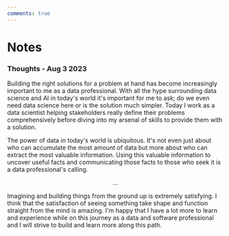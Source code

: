 ```yaml
---
comments: true
---
```

# Notes

### Thoughts - Aug 3 2023

<p class="initial-letter">
<span>B</span>uilding the right solutions for a problem at hand has become increasingly important to me as a data professional. With all the hype surrounding data science and AI in today's world it's important for me to ask; do we even need data science here or is the solution much simpler. Today I work as a data scientist helping stakeholders really define their problems comprehensively before diving into my arsenal of skills to provide them with a solution.

The power of data in today's world is ubiquitous. It's not even just about who can accumulate the most amount of data but more about who can extract the most valuable information. Using this valuable information to uncover useful facts and communicating those facts to those who seek it is a data professional's calling.</p>

<p style="text-align: center;">...</p>

<p>Imagining and building things from the ground up is extremely satisfying. I think that the satisfaction of seeing something take shape and function straight from the mind is amazing. I'm happy that I have a lot more to learn and experience while on this journey as a data and software professional and I will strive to build and learn more along this path. </p>